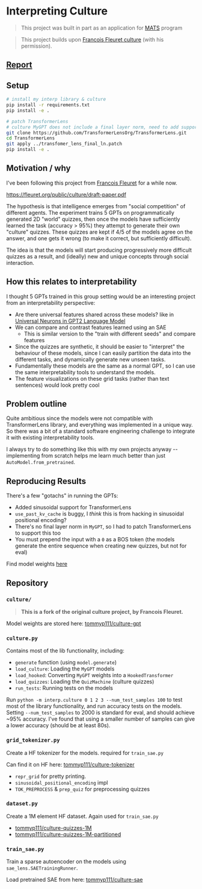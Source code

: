 # Interpreting Culture

> This project was built in part as an application for [MATS](https://www.matsprogram.org/) program

> This project builds upon [Francois Fleuret culture](https://fleuret.org/cgi-bin/gitweb/gitweb.cgi?p=culture.git;a=tree) (with his permission).


## [Report](https://docs.google.com/document/d/1km2m3oWZMDrekV9_mYHft5pX9PjrM4imKGEdK9vVMr8/edit?usp=sharing)

## Setup

```bash
# install my interp library & culture
pip install -r requirements.txt
pip install -e .

# patch TransformerLens
# culture MyGPT does not include a final layer norm, need to add support for this
git clone https://github.com/TransformerLensOrg/TransformerLens.git
cd TransformerLens
git apply ../transfomer_lens_final_ln.patch
pip install -e .
```



## Motivation / why

I've been following this project from [Francois Fleuret](https://x.com/francoisfleuret) for a while now.

https://fleuret.org/public/culture/draft-paper.pdf


The hypothesis is that intelligence emerges from "social competition" of different agents. The experiment trains 5 GPTs on programmatically generated 2D "world" quizzes, then once the models have sufficiently learned the task (accuracy > 95%) they attempt to generate their own "culture" quizzes. These quizzes are kept if 4/5 of the models agree on the answer, and one gets it wrong (to make it correct, but sufficiently difficult).

The idea is that the models will start producing progressively more difficult quizzes as a result, and (ideally) new and unique concepts through social interaction.

## How this relates to interpretability

I thought 5 GPTs trained in this group setting would be an interesting project from an interpretability perspective:

- Are there universal features shared across these models? like in [Universal Neurons in GPT2 Language Model](https://arxiv.org/abs/2401.12181)
- We can compare and contrast features learned using an SAE
    - This is similar version to the "train with different seeds" and compare features
- Since the quizzes are synthetic, it should be easier to "interpret" the behaviour of these models, since I can easily partition the data into the different tasks, and dynamically generate new unseen tasks.
- Fundamentally these models are the same as a normal GPT, so I can use the same interpretability tools to understand the models.
- The feature visualizations on these grid tasks (rather than text sentences) would look pretty cool


## Problem outline

Quite ambitious since the models were not compatible with TransformerLens library, and everything was implemented in a unique way. So there was a bit of a standard software engineering challenge to integrate it with existing interpretability tools.

I always try to do something like this with my own projects anyway -- implementing from scratch helps me learn much better than just `AutoModel.from_pretrained`.

## Reproducing Results

There's a few "gotachs" in running the GPTs:

- Added sinusoidal support for TransformerLens
- `use_past_kv_cache` is buggy, I _think_ this is from hacking in sinusoidal positional encoding?
- There's no final layer norm in `MyGPT`, so I had to patch TransformerLens to support this too
- You must prepend the input with a `0` as a BOS token (the models generate the entire sequence when creating new quizzes, but not for eval)

Find model weights [here](https://huggingface.co/collections/tommyp111/culture-66c3463dff3d3581db9eabd2)

## Repository

### `culture/`

> **This is a fork of the original culture project, by Francois Fleuret.**

Model weights are stored here: [tommyp111/culture-gpt](https://huggingface.co/tommyp111/culture-gpt)

### `culture.py`

Contains most of the lib functionality, including:

- `generate` function (using `model.generate`)
- `load_culture`: Loading the `MyGPT` models
- `load_hooked`: Converting `MyGPT` weights into a `HookedTransformer`
- `load_quizzes`: Loading the `QuizMachine` (culture quizzes)
- `run_tests`: Running tests on the models


Run `python -m interp.culture 0 1 2 3 --num_test_samples 100` to test most of the library functionality, and run accuracy tests on the models. Setting `--num_test_samples` to 2000 is standard for eval, and should achieve ~95% accuracy. I've found that using a smaller number of samples can give a lower accuracy (should be at least 80s).

### `grid_tokenizer.py`

Create a HF tokenizer for the models. required for `train_sae.py`

Can find it on HF here: [tommyp111/culture-tokenizer](https://huggingface.co/tommyp111/culture-tokenizer)

- `repr_grid` for pretty printing.
- `sinusoidal_positional_encoding` impl
- `TOK_PREPROCESS` & `prep_quiz` for preprocessing quizzes

### `dataset.py`

Create a 1M element HF dataset. Again used for `train_sae.py`

- [tommyp111/culture-quizzes-1M](https://huggingface.co/datasets/tommyp111/culture-puzzles-1M)
- [tommyp111/culture-quizzes-1M-partitioned](https://huggingface.co/datasets/tommyp111/culture-puzzles-1M-partitioned)


### `train_sae.py`

Train a sparse autoencoder on the models using `sae_lens.SAETrainingRunner`.

Load pretrained SAE from here: [tommyp111/culture-sae](https://huggingface.co/tommyp111/culture-sae)
